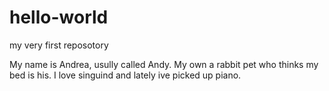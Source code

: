 # hello-world
my very first reposotory

My name is Andrea, usully called Andy. My own a rabbit pet who thinks my bed is his.
I love singuind and lately ive picked up piano.
